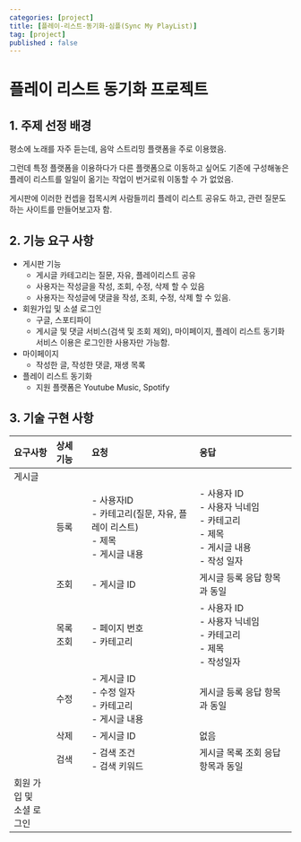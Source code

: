 ```yaml
---
categories: [project]
title: [플레이-리스트-동기화-심플(Sync My PlayList)]
tag: [project]
published : false
---
```


# 플레이 리스트 동기화 프로젝트

## 1. 주제 선정 배경

평소에 노래를 자주 듣는데, 음악 스트리밍 플랫폼을 주로 이용했음. 

그런데 특정 플랫폼을 이용하다가 다른 플랫폼으로 이동하고 싶어도 기존에 구성해놓은 플레이 리스트를 일일이 옮기는 작업이 번거로워 이동할 수 가 없었음. 

게시판에 이러한 컨셉을 접목시켜 사람들끼리 플레이 리스트 공유도 하고, 관련 질문도 하는 사이트를 만들어보고자 함.



## 2. 기능 요구 사항

- 게시판 기능
  - 게시글 카테고리는 질문, 자유, 플레이리스트 공유
  - 사용자는 작성글을 작성, 조회, 수정, 삭제 할 수 있음
  - 사용자는 작성글에 댓글을 작성, 조회, 수정, 삭제 할 수 있음.
- 회원가입 및 소셜 로그인
  - 구글, 스포티파이
  - 게시글 및 댓글 서비스(검색 및 조회 제외), 마이페이지, 플레이 리스트 동기화 서비스 이용은 로그인한 사용자만 가능함.
- 마이페이지
  - 작성한 글, 작성한 댓글, 재생 목록
- 플레이 리스트 동기화
  - 지원 플랫폼은 Youtube Music, Spotify



## 3. 기술 구현 사항

| 요구사항 | 상세 기능 | 요청 | 응답 |
|:---|:---|:---|:---|
|게시글||||
||등록| - 사용자ID<br>- 카테고리(질문, 자유, 플레이 리스트)<br>- 제목<br>- 게시글 내용|- 사용자 ID<br>- 사용자 닉네임<br>- 카테고리<br>- 제목<br>- 게시글 내용<br>- 작성 일자|
||조회| - 게시글 ID| 게시글 등록 응답 항목과 동일|
||목록 조회| - 페이지 번호<br>- 카테고리| - 사용자 ID<br>- 사용자 닉네임<br>- 카테고리<br>- 제목<br>- 작성일자|
||수정| - 게시글 ID<br>- 수정 일자<br>- 카테고리 <br>- 게시글 내용 | 게시글 등록 응답 항목과 동일 |
||삭제| - 게시글 ID | 없음 |
||검색| - 검색 조건<br>- 검색 키워드 | 게시글 목록 조회 응답 항목과 동일 |
|회원 가입 및 <br>소셜 로그인 ||||
